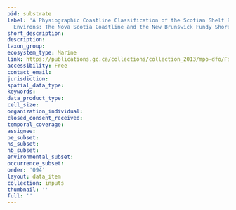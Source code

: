 ```yaml
---
pid: substrate
label: 'A Physiographic Coastline Classification of the Scotian Shelf Bioregion and
  Environs: The Nova Scotia Coastline and the New Brunswick Fundy Shore'
short_description: 
description: 
taxon_group: 
ecosystem_type: Marine
link: https://publications.gc.ca/collections/collection_2013/mpo-dfo/Fs70-5-2012-051-eng.pdf
accessibility: Free
contact_email: 
jurisdiction: 
spatial_data_type: 
keywords: 
data_product_type: 
cell_size: 
organization_individual: 
closed_consent_received: 
temporal_coverage: 
assignee: 
pe_subset: 
ns_subset: 
nb_subset: 
environmental_subset: 
occurrence_subset: 
order: '094'
layout: data_item
collection: inputs
thumbnail: ''
full: ''
---
```

